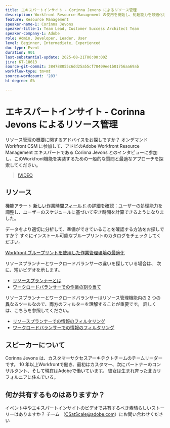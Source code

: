 ```yaml
---
title: エキスパートインサイト - Corinna Jevons によるリソース管理
description: Workfront Resource Management の使用を開始し、処理能力を最適化し、ワークロードを効果的にバランスさせる方法について、Corinna Jevons が説明します。
feature: Resource Management
speaker-name-1: Corinna Jevons
speaker-title-1: Team Lead, Customer Success Architect Team
speaker-company-1: Adobe
role: Admin, Developer, Leader, User
level: Beginner, Intermediate, Experienced
doc-type: Event
duration: 901
last-substantial-update: 2025-08-21T00:00:00Z
jira: KT-18613
source-git-commit: 384788055c6dd25a55cf78409ee1b01756aa69ab
workflow-type: tm+mt
source-wordcount: '283'
ht-degree: 0%

---
```



# エキスパートインサイト - Corinna Jevons によるリソース管理

リソース管理の概要に関するアドバイスをお探しですか？ オンデマンドWorkfront CSM に参加して、アドビのAdobe Workfront Resource Management エキスパートである Corinna Jevons とのインタビューに参加し、このWorkfront機能を実装するための一般的な質問と最適なアプローチを探索してください。

>[!VIDEO](https://video.tv.adobe.com/v/3469890/?learn=on&enablevpops)

## リソース

機能アラート  [ 新しい作業時間フィールド ](https://experienceleaguecommunities.adobe.com/t5/workfront-discussions/the-new-work-time-field-now-you-can-adjust-user-capacity-and/m-p/582855?profile.language=ja#M519) の詳細を確認：ユーザーの処理能力を調整し、ユーザーのスケジュールに基づいて空き時間を計算できるようになりました。

データをより適切に分析して、準備ができていることを確認する方法をお探しですか？ すぐにインストール可能なブループリントのカタログをチェックしてください。

[Workfront ブループリントを使用した作業管理環境の最適化 ](https://experienceleaguecommunities.adobe.com/t5/workfront-blogs/use-workfront-blueprints-to-optimize-your-work-management/ba-p/547147?profile.language=ja)

リソースプランナーとワークロードバランサーの違いを探している場合は、 次に、短いビデオを示します。

* [ リソースプランナーとは ](https://experienceleague.adobe.com/docs/workfront-learn/tutorials-workfront/manage-resources/resource-planning/what-is-the-resource-planner.html?lang=ja)
* [ ワークロードバランサーでの作業の割り当て ](https://experienceleague.adobe.com/docs/workfront-learn/tutorials-workfront/manage-resources/workload-balancer/assign-work-in-the-workload-balancer.html?lang=ja)

リソースプランナーとワークロードバランサーはリソース管理機能内の 2 つの異なるツールなので、両方のフィルターを理解することが重要です。 詳しくは、こちらを参照してください。

* [ リソースプランナーでの情報のフィルタリング ](https://experienceleague.adobe.com/docs/workfront/using/manage-resources/resource-planning-in-adobe-workfront/filter-resource-planner.html?lang=ja)
* [ ワークロードバランサーでの情報のフィルタリング ](https://experienceleague.adobe.com/docs/workfront/using/manage-resources/the-workload-balancer/filter-information-workload-balancer.html?lang=ja)

## スピーカーについて

Corinna Jevons は、カスタマーサクセスアーキテクトチームのチームリーダーです。  10 年以上Workfrontで働き、最初はカスタマー、次にパートナーのコンサルタント、そして現在はAdobeで働いています。  彼女は生まれ育った北カリフォルニアに住んでいる。

## 何か共有するものはありますか？

イベント中やエキスパートインサイトのビデオで共有するべき素晴らしいストーリーはありますか？ チーム （[CSatScale@adobe.com](mailto:CSatScale@adobe.com)）にお問い合わせください